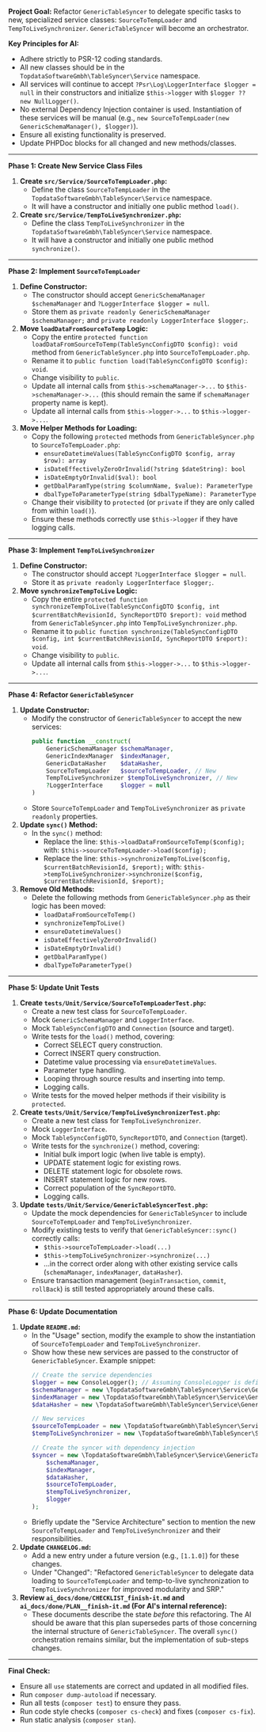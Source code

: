 **Project Goal:** Refactor `GenericTableSyncer` to delegate specific tasks to new, specialized service classes: `SourceToTempLoader` and `TempToLiveSynchronizer`. `GenericTableSyncer` will become an orchestrator.

**Key Principles for AI:**

*   Adhere strictly to PSR-12 coding standards.
*   All new classes should be in the `TopdataSoftwareGmbh\TableSyncer\Service` namespace.
*   All services will continue to accept `?Psr\Log\LoggerInterface $logger = null` in their constructors and initialize `$this->logger` with `$logger ?? new NullLogger()`.
*   No external Dependency Injection container is used. Instantiation of these services will be manual (e.g., `new SourceToTempLoader(new GenericSchemaManager(), $logger)`).
*   Ensure all existing functionality is preserved.
*   Update PHPDoc blocks for all changed and new methods/classes.

---

**Phase 1: Create New Service Class Files**

1.  **Create `src/Service/SourceToTempLoader.php`:**
    *   Define the class `SourceToTempLoader` in the `TopdataSoftwareGmbh\TableSyncer\Service` namespace.
    *   It will have a constructor and initially one public method `load()`.
2.  **Create `src/Service/TempToLiveSynchronizer.php`:**
    *   Define the class `TempToLiveSynchronizer` in the `TopdataSoftwareGmbh\TableSyncer\Service` namespace.
    *   It will have a constructor and initially one public method `synchronize()`.

---

**Phase 2: Implement `SourceToTempLoader`**

1.  **Define Constructor:**
    *   The constructor should accept `GenericSchemaManager $schemaManager` and `?LoggerInterface $logger = null`.
    *   Store them as `private readonly GenericSchemaManager $schemaManager;` and `private readonly LoggerInterface $logger;`.
2.  **Move `loadDataFromSourceToTemp` Logic:**
    *   Copy the entire `protected function loadDataFromSourceToTemp(TableSyncConfigDTO $config): void` method from `GenericTableSyncer.php` into `SourceToTempLoader.php`.
    *   Rename it to `public function load(TableSyncConfigDTO $config): void`.
    *   Change visibility to `public`.
    *   Update all internal calls from `$this->schemaManager->...` to `$this->schemaManager->...` (this should remain the same if `schemaManager` property name is kept).
    *   Update all internal calls from `$this->logger->...` to `$this->logger->...`.
3.  **Move Helper Methods for Loading:**
    *   Copy the following `protected` methods from `GenericTableSyncer.php` to `SourceToTempLoader.php`:
        *   `ensureDatetimeValues(TableSyncConfigDTO $config, array $row): array`
        *   `isDateEffectivelyZeroOrInvalid(?string $dateString): bool`
        *   `isDateEmptyOrInvalid($val): bool`
        *   `getDbalParamType(string $columnName, $value): ParameterType`
        *   `dbalTypeToParameterType(string $dbalTypeName): ParameterType`
    *   Change their visibility to `protected` (or `private` if they are only called from within `load()`).
    *   Ensure these methods correctly use `$this->logger` if they have logging calls.

---

**Phase 3: Implement `TempToLiveSynchronizer`**

1.  **Define Constructor:**
    *   The constructor should accept `?LoggerInterface $logger = null`.
    *   Store it as `private readonly LoggerInterface $logger;`.
2.  **Move `synchronizeTempToLive` Logic:**
    *   Copy the entire `protected function synchronizeTempToLive(TableSyncConfigDTO $config, int $currentBatchRevisionId, SyncReportDTO $report): void` method from `GenericTableSyncer.php` into `TempToLiveSynchronizer.php`.
    *   Rename it to `public function synchronize(TableSyncConfigDTO $config, int $currentBatchRevisionId, SyncReportDTO $report): void`.
    *   Change visibility to `public`.
    *   Update all internal calls from `$this->logger->...` to `$this->logger->...`.

---

**Phase 4: Refactor `GenericTableSyncer`**

1.  **Update Constructor:**
    *   Modify the constructor of `GenericTableSyncer` to accept the new services:
        ```php
        public function __construct(
            GenericSchemaManager $schemaManager,
            GenericIndexManager  $indexManager,
            GenericDataHasher    $dataHasher,
            SourceToTempLoader   $sourceToTempLoader, // New
            TempToLiveSynchronizer $tempToLiveSynchronizer, // New
            ?LoggerInterface     $logger = null
        )
        ```
    *   Store `SourceToTempLoader` and `TempToLiveSynchronizer` as `private readonly` properties.
2.  **Update `sync()` Method:**
    *   In the `sync()` method:
        *   Replace the line:
            `$this->loadDataFromSourceToTemp($config);`
            with:
            `$this->sourceToTempLoader->load($config);`
        *   Replace the line:
            `$this->synchronizeTempToLive($config, $currentBatchRevisionId, $report);`
            with:
            `$this->tempToLiveSynchronizer->synchronize($config, $currentBatchRevisionId, $report);`
3.  **Remove Old Methods:**
    *   Delete the following methods from `GenericTableSyncer.php` as their logic has been moved:
        *   `loadDataFromSourceToTemp()`
        *   `synchronizeTempToLive()`
        *   `ensureDatetimeValues()`
        *   `isDateEffectivelyZeroOrInvalid()`
        *   `isDateEmptyOrInvalid()`
        *   `getDbalParamType()`
        *   `dbalTypeToParameterType()`

---

**Phase 5: Update Unit Tests**

1.  **Create `tests/Unit/Service/SourceToTempLoaderTest.php`:**
    *   Create a new test class for `SourceToTempLoader`.
    *   Mock `GenericSchemaManager` and `LoggerInterface`.
    *   Mock `TableSyncConfigDTO` and `Connection` (source and target).
    *   Write tests for the `load()` method, covering:
        *   Correct SELECT query construction.
        *   Correct INSERT query construction.
        *   Datetime value processing via `ensureDatetimeValues`.
        *   Parameter type handling.
        *   Looping through source results and inserting into temp.
        *   Logging calls.
    *   Write tests for the moved helper methods if their visibility is `protected`.
2.  **Create `tests/Unit/Service/TempToLiveSynchronizerTest.php`:**
    *   Create a new test class for `TempToLiveSynchronizer`.
    *   Mock `LoggerInterface`.
    *   Mock `TableSyncConfigDTO`, `SyncReportDTO`, and `Connection` (target).
    *   Write tests for the `synchronize()` method, covering:
        *   Initial bulk import logic (when live table is empty).
        *   UPDATE statement logic for existing rows.
        *   DELETE statement logic for obsolete rows.
        *   INSERT statement logic for new rows.
        *   Correct population of the `SyncReportDTO`.
        *   Logging calls.
3.  **Update `tests/Unit/Service/GenericTableSyncerTest.php`:**
    *   Update the mock dependencies for `GenericTableSyncer` to include `SourceToTempLoader` and `TempToLiveSynchronizer`.
    *   Modify existing tests to verify that `GenericTableSyncer::sync()` correctly calls:
        *   `$this->sourceToTempLoader->load(...)`
        *   `$this->tempToLiveSynchronizer->synchronize(...)`
        *   ...in the correct order along with other existing service calls (`schemaManager`, `indexManager`, `dataHasher`).
    *   Ensure transaction management (`beginTransaction`, `commit`, `rollBack`) is still tested appropriately around these calls.

---

**Phase 6: Update Documentation**

1.  **Update `README.md`:**
    *   In the "Usage" section, modify the example to show the instantiation of `SourceToTempLoader` and `TempToLiveSynchronizer`.
    *   Show how these new services are passed to the constructor of `GenericTableSyncer`.
        Example snippet:
        ```php
        // Create the service dependencies
        $logger = new ConsoleLogger(); // Assuming ConsoleLogger is defined
        $schemaManager = new \TopdataSoftwareGmbh\TableSyncer\Service\GenericSchemaManager($logger);
        $indexManager = new \TopdataSoftwareGmbh\TableSyncer\Service\GenericIndexManager($logger);
        $dataHasher = new \TopdataSoftwareGmbh\TableSyncer\Service\GenericDataHasher($logger);
        
        // New services
        $sourceToTempLoader = new \TopdataSoftwareGmbh\TableSyncer\Service\SourceToTempLoader($schemaManager, $logger);
        $tempToLiveSynchronizer = new \TopdataSoftwareGmbh\TableSyncer\Service\TempToLiveSynchronizer($logger);

        // Create the syncer with dependency injection
        $syncer = new \TopdataSoftwareGmbh\TableSyncer\Service\GenericTableSyncer(
            $schemaManager,
            $indexManager,
            $dataHasher,
            $sourceToTempLoader,
            $tempToLiveSynchronizer,
            $logger
        );
        ```
    *   Briefly update the "Service Architecture" section to mention the new `SourceToTempLoader` and `TempToLiveSynchronizer` and their responsibilities.
2.  **Update `CHANGELOG.md`:**
    *   Add a new entry under a future version (e.g., `[1.1.0]`) for these changes.
    *   Under "Changed": "Refactored `GenericTableSyncer` to delegate data loading to `SourceToTempLoader` and temp-to-live synchronization to `TempToLiveSynchronizer` for improved modularity and SRP."
3.  **Review `ai_docs/done/CHECKLIST_finish-it.md` and `ai_docs/done/PLAN__finish-it.md` (For AI's internal reference):**
    *   These documents describe the state *before* this refactoring. The AI should be aware that this plan supersedes parts of those concerning the internal structure of `GenericTableSyncer`. The overall `sync()` orchestration remains similar, but the implementation of sub-steps changes.

---

**Final Check:**

*   Ensure all `use` statements are correct and updated in all modified files.
*   Run `composer dump-autoload` if necessary.
*   Run all tests (`composer test`) to ensure they pass.
*   Run code style checks (`composer cs-check`) and fixes (`composer cs-fix`).
*   Run static analysis (`composer stan`).

